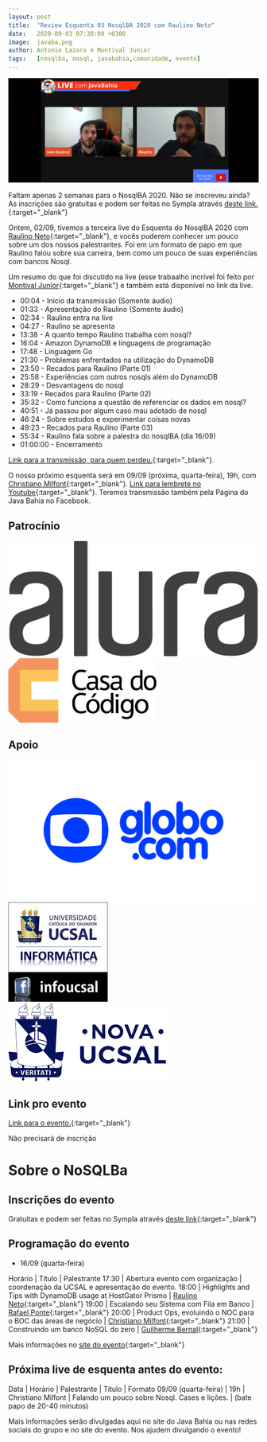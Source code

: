 ```yaml
---
layout: post
title:  "Review Esquenta 03 NosqlBA 2020 com Raulino Neto"
date:   2020-09-03 07:30:00 +0300
image:  javaba.png
author: Antonio Lazaro e Montival Junior
tags:   [nosqlba, nosql, javabahia,comunidade, evento]
---
```


![](/img/nosqlba/2020/youtube-com-raulino-neto.png)

Faltam apenas 2 semanas para o NosqlBA 2020. Não se inscreveu ainda? As inscrições são gratuitas e podem ser feitas no Sympla através [deste link.](https://www.sympla.com.br/nosqlba-2020__921068){:target="\_blank"}

Ontem, 02/09, tivemos a terceira live do Esquenta do NosqlBA 2020 com [Raulino Neto](https://www.linkedin.com/in/raulinoneto/){:target="\_blank"}, e vocês puderem conhecer um pouco sobre um dos nossos palestrantes. Foi em um formato de papo em que Raulino falou sobre sua carreira, bem como um pouco de suas experiências com bancos Nosql.

Um resumo do que foi discutido na live (esse trabaalho incrível foi feito por [Montival Junior](https://www.linkedin.com/in/montivaljunior){:target="\_blank"} e também está disponível no link da live.

- 00:04 - Inicio da transmissão (Somente áudio)
- 01:33 - Apresentação do Raulino (Somente áudio)
- 02:34 - Raulino entra na live
- 04:27 - Raulino se apresenta
- 13:38 - A quanto tempo Raulino trabalha com nosql?
- 16:04 - Amazon DynamoDB e linguagens de programação
- 17:48 - Linguagem Go
- 21:30 - Problemas enfrentados na utilização do DynamoDB
- 23:50 - Recados para Raulino (Parte 01)
- 25:58 - Experiências com outros nosqls além do DynamoDB
- 28:29 - Desvantagens do nosql
- 33:19 - Recados para Raulino (Parte 02) 
- 35:32 - Como funciona a questão de referenciar os dados em nosql?
- 40:51 - Já passou por algum caso mau adotado de nosql
- 46:24 - Sobre estudos e experimentar coisas novas
- 49:23 - Recados para Raulino (Parte 03)  
- 55:34 - Raulino fala sobre a palestra do nosqlBA (dia 16/09)
- 01:00:00 - Encerramento


[Link para a transmissão, para quem perdeu.](https://www.youtube.com/watch?v=dfQ8JHzJSME){:target="\_blank"}.

O nosso próximo esquenta será em 09/09 (próxima, quarta-feira), 19h, com [Christiano Milfont](https://www.linkedin.com/in/cmilfont/){:target="\_blank"}. [Link para lembrete no Youtube](https://www.youtube.com/watch?v=o0ySctnC418){:target="\_blank"}. Teremos transmissão também pela Página do Java Bahia no Facebook.

## Patrocínio

<div>
    <img src="/img/nosqlba/2020/alura-dark-1060px.png" class="img-thumbnail logo" alt="Alura">
    <img src="/img/nosqlba/2020/cdc.png" class="img-thumbnail logo" alt="Casa do código">
</div>

## Apoio 
<div class="container">
    <div class="row text-center">
        <img src="/img/nosqlba/2020/globodotcom.png" class="img-thumbnail logo" 
        alt="Globo.com">
        <img src="/img/nosqlba/2020/logo_infoucsal.jpg" class="img-thumbnail logo" 
        alt="DA Info UCSAL">
        <img src="/img/nosqlba/2020/logo-ucsal.png" class="img-thumbnail logo" 
        alt="UCSAL (Universidade Católica do Salvador)">
    </div>  
</div>


## Link pro evento

[Link para o evento.](https://www.youtube.com/watch?v=jEkV1B79C2g){:target="\_blank"}

Não precisará de inscrição

# Sobre o NoSQLBa

## Inscrições do evento

Gratuitas e podem ser feitas no Sympla através [deste link](https://www.sympla.com.br/nosqlba-2020__921068){:target="\_blank"}

## Programação do evento

- 16/09 (quarta-feira)

Horário | Título | Palestrante
17:30 | Abertura evento com organização | coordenação da UCSAL e apresentação do evento.
18:00 | Highlights and Tips with DynamoDB usage at HostGator Prismo	| [Raulino Neto](https://www.linkedin.com/in/raulinoneto/){:target="\_blank"}
19:00 | Escalando seu Sistema com Fila em Banco	| [Rafael Ponte](https://www.linkedin.com/in/rponte/){:target="\_blank"}
20:00 | Product Ops, evoluindo o NOC para o BOC das áreas de negócio | [Christiano Milfont](https://www.linkedin.com/in/cmilfont/){:target="\_blank"}
21:00 | Construindo um banco NoSQL do zero	| [Guilherme Bernal](https://www.linkedin.com/in/guilherme-bernal-58666777/){:target="\_blank"}

Mais informações no [site do evento](http://www.nosqlba.com/2020/index.html){:target="\_blank"}

## Próxima live de esquenta antes do evento:

Data | Horário | Palestrante | Título | Formato
09/09 (quarta-feira) | 19h | Christiano Milfont | Falando um pouco sobre Nosql. Cases e lições. | (bate papo de 20-40 minutos)


Mais informações serão divulgadas aqui no site do Java Bahia ou nas redes sociais do grupo e no site do evento. Nos ajudem divulgando o evento!
